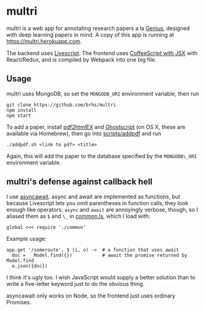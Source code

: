 # multri

multri is a web app for annotating research papers a la
[Genius](http://genius.com), designed with deep learning papers in mind. A copy
of this app is running at https://multri.herokuapp.com.

The backend uses [Livescript](http://livescript.net/). The frontend uses
[CoffeeScript with JSX](https://github.com/jsdf/coffee-react) with React/Redux,
and is compiled by Webpack into one big file.

## Usage

multri uses MongoDB, so set the `MONGODB_URI` environment variable, then run

```
git clone https://github.com/brhs/multri
npm install
npm start
```

To add a paper, install [pdf2htmlEX](https://github.com/coolwanglu/pdf2htmlEX)
and [Ghostscript](http://www.ghostscript.com/) (on OS X, these are available
via Homebrew), then go into [scripts/addpdf](scripts/addpdf) and run

```
./addpdf.sh <link to pdf> <title>
```

Again, this will add the paper to the database specified by the
`MONGODB\_URI` environment variable.

## multri's defense against callback hell

I use [asyncawait](https://www.npmjs.com/package/asyncawait). async
and await are implemented as functions, but because Livescript lets you
omit parentheses in function calls, they look enough like operators.
`async` and `await` are annoyingly verbose, though, so I
aliased them as `$` and `\_` in [common.ls](common.ls), which I load
with:

```livescript
global <<< require './common'
```

Example usage:

```livescript
app.get '/someroute', $ (i, o) ->  # a function that uses await
  doc = _ Model.find({})           # await the promise returned by Model.find
  o.json({doc})
```

I think it's ugly too. I wish JavaScript would supply a better
solution than to write a five-letter keyword just to do the obvious
thing.

asyncawait only works on Node, so the frontend just uses ordinary
Promises.
